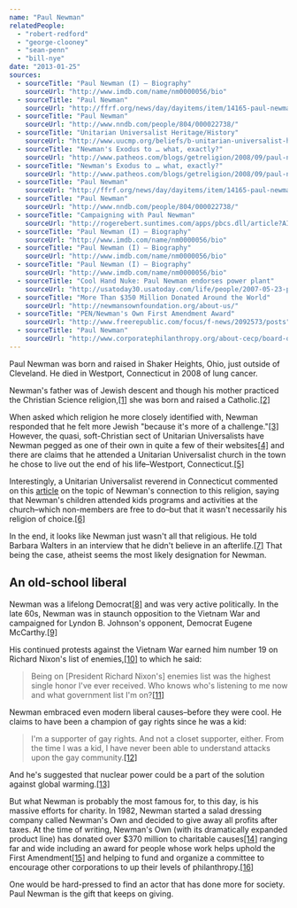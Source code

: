 ```yaml
---
name: "Paul Newman"
relatedPeople:
  - "robert-redford"
  - "george-clooney"
  - "sean-penn"
  - "bill-nye"
date: "2013-01-25"
sources:
  - sourceTitle: "Paul Newman (I) – Biography"
    sourceUrl: "http://www.imdb.com/name/nm0000056/bio"
  - sourceTitle: "Paul Newman"
    sourceUrl: "http://ffrf.org/news/day/dayitems/item/14165-paul-newman"
  - sourceTitle: "Paul Newman"
    sourceUrl: "http://www.nndb.com/people/804/000022738/"
  - sourceTitle: "Unitarian Universalist Heritage/History"
    sourceUrl: "http://www.uucmp.org/beliefs/b-unitarian-universalist-heritage-history"
  - sourceTitle: "Newman's Exodus to … what, exactly?"
    sourceUrl: "http://www.patheos.com/blogs/getreligion/2008/09/paul-newmans-exodus-to-what-exactly/"
  - sourceTitle: "Newman's Exodus to … what, exactly?"
    sourceUrl: "http://www.patheos.com/blogs/getreligion/2008/09/paul-newmans-exodus-to-what-exactly/"
  - sourceTitle: "Paul Newman"
    sourceUrl: "http://ffrf.org/news/day/dayitems/item/14165-paul-newman"
  - sourceTitle: "Paul Newman"
    sourceUrl: "http://www.nndb.com/people/804/000022738/"
  - sourceTitle: "Campaigning with Paul Newman"
    sourceUrl: "http://rogerebert.suntimes.com/apps/pbcs.dll/article?AID=/20080930/PEOPLE/809309997"
  - sourceTitle: "Paul Newman (I) – Biography"
    sourceUrl: "http://www.imdb.com/name/nm0000056/bio"
  - sourceTitle: "Paul Newman (I) – Biography"
    sourceUrl: "http://www.imdb.com/name/nm0000056/bio"
  - sourceTitle: "Paul Newman (I) – Biography"
    sourceUrl: "http://www.imdb.com/name/nm0000056/bio"
  - sourceTitle: "Cool Hand Nuke: Paul Newman endorses power plant"
    sourceUrl: "http://usatoday30.usatoday.com/life/people/2007-05-23-paul-newman_N.htm"
  - sourceTitle: "More Than $350 Million Donated Around the World"
    sourceUrl: "http://newmansownfoundation.org/about-us/"
  - sourceTitle: "PEN/Newman's Own First Amendment Award"
    sourceUrl: "http://www.freerepublic.com/focus/f-news/2092573/posts"
  - sourceTitle: "Paul Newman"
    sourceUrl: "http://www.corporatephilanthropy.org/about-cecp/board-of-directors/paul-newman.html"
---
```


Paul Newman was born and raised in Shaker Heights, Ohio, just outside of Cleveland. He died in Westport, Connecticut in 2008 of lung cancer.

Newman's father was of Jewish descent and though his mother practiced the Christian Science religion,<a class="source-citation" href="http://www.imdb.com/name/nm0000056/bio" title="Paul Newman (I) – Biography">[1]</a> she was born and raised a Catholic.<a class="source-citation" href="http://ffrf.org/news/day/dayitems/item/14165-paul-newman" title="Paul Newman">[2]</a>

When asked which religion he more closely identified with, Newman responded that he felt more Jewish "because it's more of a challenge."<a class="source-citation" href="http://www.nndb.com/people/804/000022738/" title="Paul Newman">[3]</a> However, the quasi, soft-Christian sect of Unitarian Universalists have Newman pegged as one of their own in quite a few of their websites<a class="source-citation" href="http://www.uucmp.org/beliefs/b-unitarian-universalist-heritage-history" title="Unitarian Universalist Heritage/History">[4]</a> and there are claims that he attended a Unitarian Universalist church in the town he chose to live out the end of his life–Westport, Connecticut.<a class="source-citation" href="http://www.patheos.com/blogs/getreligion/2008/09/paul-newmans-exodus-to-what-exactly/" title="Newman&apos;s Exodus to … what, exactly?">[5]</a>

Interestingly, a Unitarian Universalist reverend in Connecticut commented on this [article](http://www.patheos.com/blogs/getreligion/2008/09/paul-newmans-exodus-to-what-exactly/) on the topic of Newman's connection to this religion, saying that Newman's children attended kids programs and activities at the church–which non-members are free to do–but that it wasn't necessarily his religion of choice.<a class="source-citation" href="http://www.patheos.com/blogs/getreligion/2008/09/paul-newmans-exodus-to-what-exactly/" title="Newman&apos;s Exodus to … what, exactly?">[6]</a>

In the end, it looks like Newman just wasn't all that religious. He told Barbara Walters in an interview that he didn't believe in an afterlife.<a class="source-citation" href="http://ffrf.org/news/day/dayitems/item/14165-paul-newman" title="Paul Newman">[7]</a> That being the case, atheist seems the most likely designation for Newman.


## An old-school liberal

Newman was a lifelong Democrat<a class="source-citation" href="http://www.nndb.com/people/804/000022738/" title="Paul Newman">[8]</a> and was very active politically. In the late 60s, Newman was in staunch opposition to the Vietnam War and campaigned for Lyndon B. Johnson's opponent, Democrat Eugene McCarthy.<a class="source-citation" href="http://rogerebert.suntimes.com/apps/pbcs.dll/article?AID=/20080930/PEOPLE/809309997" title="Campaigning with Paul Newman">[9]</a>

His continued protests against the Vietnam War earned him number 19 on Richard Nixon's list of enemies,<a class="source-citation" href="http://www.imdb.com/name/nm0000056/bio" title="Paul Newman (I) – Biography">[10]</a> to which he said:

>Being on [President Richard Nixon's] enemies list was the highest single honor I've ever received. Who knows who's listening to me now and what government list I'm on?<a class="source-citation" href="http://www.imdb.com/name/nm0000056/bio" title="Paul Newman (I) – Biography">[11]</a>

Newman embraced even modern liberal causes–before they were cool. He claims to have been a champion of gay rights since he was a kid:

>I'm a supporter of gay rights. And not a closet supporter, either. From the time I was a kid, I have never been able to understand attacks upon the gay community.<a class="source-citation" href="http://www.imdb.com/name/nm0000056/bio" title="Paul Newman (I) – Biography">[12]</a>

And he's suggested that nuclear power could be a part of the solution against global warming.<a class="source-citation" href="http://usatoday30.usatoday.com/life/people/2007-05-23-paul-newman_N.htm" title="Cool Hand Nuke: Paul Newman endorses power plant">[13]</a>

But what Newman is probably the most famous for, to this day, is his massive efforts for charity. In 1982, Newman started a salad dressing company called Newman's Own and decided to give away all profits after taxes. At the time of writing, Newman's Own (with its dramatically expanded product line) has donated over $370 million to charitable causes<a class="source-citation" href="http://newmansownfoundation.org/about-us/" title="More Than $350 Million Donated Around the World">[14]</a> ranging far and wide including an award for people whose work helps uphold the First Amendment<a class="source-citation" href="http://www.freerepublic.com/focus/f-news/2092573/posts" title="PEN/Newman&apos;s Own First Amendment Award">[15]</a> and helping to fund and organize a committee to encourage other corporations to up their levels of philanthropy.<a class="source-citation" href="http://www.corporatephilanthropy.org/about-cecp/board-of-directors/paul-newman.html" title="Paul Newman">[16]</a>

One would be hard-pressed to find an actor that has done more for society. Paul Newman is the gift that keeps on giving.
